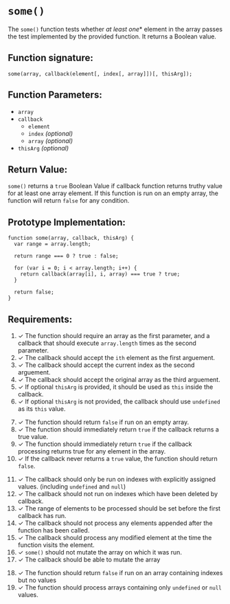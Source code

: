 # `some()`
The `some()` function tests whether *at least one** element in the array passes the test implemented by the provided function. It returns a Boolean value.

## Function signature:
    some(array, callback(element[, index[, array]])[, thisArg]);

## Function Parameters:
- `array`
- `callback`
  - `element`
  - `index` _(optional)_
  - `array` _(optional)_
- `thisArg` _(optional)_

## Return Value:
`some()` returns a `true` Boolean Value if callback function returns truthy value for at least one array element. If this function is run on an empty array, the function will return `false` for any condition.

## Prototype Implementation:
    function some(array, callback, thisArg) {
      var range = array.length;

      return range === 0 ? true : false;

      for (var i = 0; i < array.length; i++) {
        return callback(array[i], i, array) === true ? true;
      }

      return false;
    }

## Requirements:
<!-- Function Parameters -->
1.  ✓ The function should require an array as the first parameter, and a callback that should execute `array.length` times as the second parameter.
2.  ✓ The callback should accept the `ith` element as the first arguement.
3.  ✓ The callback should accept the current index as the second arguement.
4.  ✓ The callback should accept the original array as the third arguement. 
5.  ✓ If optional `thisArg` is provided, it should be used as `this` inside the callback.
6.  ✓ If optional `thisArg` is not provided, the callback should use `undefined` as its `this` value.
<!-- Function Returns -->
7.  ✓ The function should return `false` if run on an empty array. 
8.  ✓ The function should immediately return `true` if the callback returns a true value.
9.  ✓ The function should immediately return `true` if the callback processing returns true for any element in the array.
10. ✓ If the callback never returns a `true` value, the function should return `false`.
<!-- Execution Rules -->
11. ✓ The callback should only be run on indexes with explicitly assigned values. (including `undefined` and `null`) 
12. ✓ The callback should not run on indexes which have been deleted by callback.
13. ✓ The range of elements to be processed should be set before the first callback has run.
14. ✓ The callback should not process any elements appended after the function has been called.
15. ✓ The callback should process any modified element at the time the function visits the element.
16. ✓ `some()` should not mutate the array on which it was run.
17. ✓ The callback should be able to mutate the array
<!-- Edge Cases -->
18. ✓ The function should return `false` if run on an array containing indexes but no values
19. ✓ The function should process arrays containing only `undefined` or `null` values.


 
